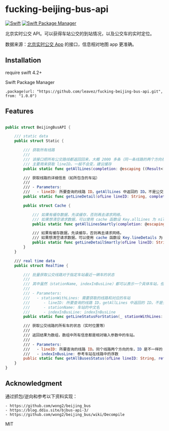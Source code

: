 # fucking-beijing-bus-api

[![Swift](https://img.shields.io/badge/swift-4.2-orange.svg?style=flat)](#) [![Swift Package Manager](https://rawgit.com/jlyonsmith/artwork/master/SwiftPackageManager/swiftpackagemanager-compatible.svg)](https://swift.org/package-manager/)

北京实时公交 API。可以获得车站公交的到站情况，以及公交车的实时定位。

数据来源：[北京实时公交 App](http://jtw.beijing.gov.cn/ztlm/bjssgj/) 的接口，信息相对地图 app 更准确。

## Installation

require swift 4.2+

Swift Package Manager 
```
.package(url: "https://github.com/leavez/fucking-beijing-bus-api.git", from: "1.0.0")
```

## Features

```Swift

public struct BeijingBusAPI {

    /// static data
    public struct Static {

        /// 获取所有线路
        ///
        /// 该接口把所有公交路线都返回回来，大概 2000 多条（同一条线路的两个方向视为两条），接口数据大概 40+k
        /// 主要用来获取 lineID。一般不会变，建议缓存
        public static func getAllLines(completion: @escaping ((Result<[LineMeta]>) -> Void))

        /// 获取线路的详细信息（如所包含的车站）
        ///
        /// - Parameters:
        ///   - lineID: 所要查询的线路 ID，getAllLines 中返回的 ID。不是公交车上面写的线路号码。
        public static func getLineDetail(ofLine lineID: String, completion: @escaping (Result<LineDetail?>) -> Void)

        public struct Cache {

            /// 如果有缓存数据，先读缓存，否则再去请求网络。
            /// 如果想清空请求数据，可以使用 cache 函数设 Key.allLines 为 nil
            public static func getAllLinesSmartly(completion: @escaping ((Result<[LineMeta]>) -> Void))

            /// 如果有缓存数据，先读缓存，否则再去请求网络。
            /// 如果想清空请求数据，可以使用 cache 函数设 Key.lineDetails 为 nil
            public static func getLineDetailSmartly(ofLine lineID: String, completion: @escaping (Result<LineDetail?>) -> Void)
        }
    }

    /// real time data
    public struct RealTime {

        /// 批量获取公交线路对于指定车站最近一辆车的状态
        ///
        /// 其中虽然（stationName, indexInBusLine）都可以表示一个具体车站，但两者都要求传入。
        ///
        /// - Parameters:
        ///   - stationWithLines: 需要获取的线路和对应的车站
        ///      - lineID: 所要查询的线路 ID，getAllLines 中返回的 ID。不是公交车上面写的线路号码。
        ///      - stationName: 车站的中文名
        ///      - indexInBusLine: indexInBusLine
        public static func getLineStatusForStation(_ stationWithLines: [(lineID: String, stationName: String, indexInBusLine: Int)], completion: @escaping (Result<[BusStatusForStation]>) -> Void)

        /// 获取公交线路的所有车的状态（实时位置等）
        ///
        /// 返回结果为数组，数组中所有信息都是相对输入参数中的车站。
        ///
        /// - Parameters:
        ///   - lineID: 所要查询的线路 ID。同个线路两个方向的车，ID 是不一样的
        ///   - indexInBusLine: 参考车站在线路中的序数
        public static func getAllBusesStatus(ofLine lineID: String, referenceStation indexInBusLine: Int, completion: @escaping (Result<[BusStatusForStation]>) -> Void)
    }
}

```

## Acknowledgment

通过抓包/逆向和参考以下资料实现：

    - https://github.com/wong2/beijing_bus
    - https://blog.ddiu.site/bjbus-api-3/
    - https://github.com/wong2/beijing_bus/wiki/Decompile

MIT

